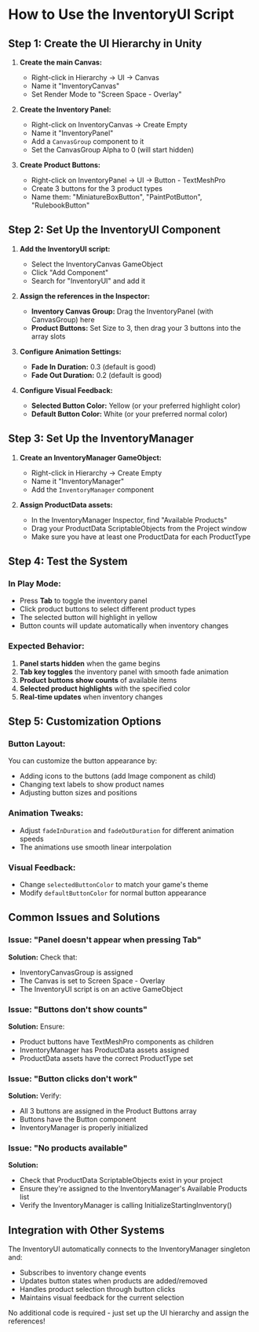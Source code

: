 # How to Use the InventoryUI Script

## Step 1: Create the UI Hierarchy in Unity

1. **Create the main Canvas:**
   - Right-click in Hierarchy → UI → Canvas
   - Name it "InventoryCanvas"
   - Set Render Mode to "Screen Space - Overlay"

2. **Create the Inventory Panel:**
   - Right-click on InventoryCanvas → Create Empty
   - Name it "InventoryPanel"
   - Add a `CanvasGroup` component to it
   - Set the CanvasGroup Alpha to 0 (will start hidden)

3. **Create Product Buttons:**
   - Right-click on InventoryPanel → UI → Button - TextMeshPro
   - Create 3 buttons for the 3 product types
   - Name them: "MiniatureBoxButton", "PaintPotButton", "RulebookButton"

## Step 2: Set Up the InventoryUI Component

1. **Add the InventoryUI script:**
   - Select the InventoryCanvas GameObject
   - Click "Add Component"
   - Search for "InventoryUI" and add it

2. **Assign the references in the Inspector:**
   - **Inventory Canvas Group:** Drag the InventoryPanel (with CanvasGroup) here
   - **Product Buttons:** Set Size to 3, then drag your 3 buttons into the array slots

3. **Configure Animation Settings:**
   - **Fade In Duration:** 0.3 (default is good)
   - **Fade Out Duration:** 0.2 (default is good)

4. **Configure Visual Feedback:**
   - **Selected Button Color:** Yellow (or your preferred highlight color)
   - **Default Button Color:** White (or your preferred normal color)

## Step 3: Set Up the InventoryManager

1. **Create an InventoryManager GameObject:**
   - Right-click in Hierarchy → Create Empty
   - Name it "InventoryManager"
   - Add the `InventoryManager` component

2. **Assign ProductData assets:**
   - In the InventoryManager Inspector, find "Available Products"
   - Drag your ProductData ScriptableObjects from the Project window
   - Make sure you have at least one ProductData for each ProductType

## Step 4: Test the System

### In Play Mode:
- Press **Tab** to toggle the inventory panel
- Click product buttons to select different product types
- The selected button will highlight in yellow
- Button counts will update automatically when inventory changes

### Expected Behavior:
1. **Panel starts hidden** when the game begins
2. **Tab key toggles** the inventory panel with smooth fade animation
3. **Product buttons show counts** of available items
4. **Selected product highlights** with the specified color
5. **Real-time updates** when inventory changes

## Step 5: Customization Options

### Button Layout:
You can customize the button appearance by:
- Adding icons to the buttons (add Image component as child)
- Changing text labels to show product names
- Adjusting button sizes and positions

### Animation Tweaks:
- Adjust `fadeInDuration` and `fadeOutDuration` for different animation speeds
- The animations use smooth linear interpolation

### Visual Feedback:
- Change `selectedButtonColor` to match your game's theme
- Modify `defaultButtonColor` for normal button appearance

## Common Issues and Solutions

### Issue: "Panel doesn't appear when pressing Tab"
**Solution:** Check that:
- InventoryCanvasGroup is assigned
- The Canvas is set to Screen Space - Overlay
- The InventoryUI script is on an active GameObject

### Issue: "Buttons don't show counts"
**Solution:** Ensure:
- Product buttons have TextMeshPro components as children
- InventoryManager has ProductData assets assigned
- ProductData assets have the correct ProductType set

### Issue: "Button clicks don't work"
**Solution:** Verify:
- All 3 buttons are assigned in the Product Buttons array
- Buttons have the Button component
- InventoryManager is properly initialized

### Issue: "No products available"
**Solution:** 
- Check that ProductData ScriptableObjects exist in your project
- Ensure they're assigned to the InventoryManager's Available Products list
- Verify the InventoryManager is calling InitializeStartingInventory()

## Integration with Other Systems

The InventoryUI automatically connects to the InventoryManager singleton and:
- Subscribes to inventory change events
- Updates button states when products are added/removed
- Handles product selection through button clicks
- Maintains visual feedback for the current selection

No additional code is required - just set up the UI hierarchy and assign the references!
